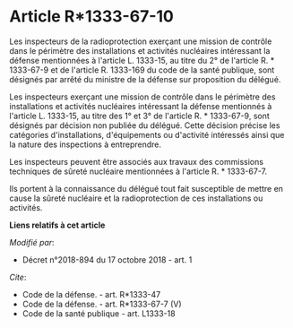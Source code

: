 # Article R*1333-67-10

Les inspecteurs de la radioprotection exerçant une mission de contrôle dans le périmètre des installations et activités
nucléaires intéressant la défense mentionnées à l'article L. 1333-15, au titre du 2° de l'article R. * 1333-67-9 et de
l'article R. 1333-169 du code de la santé publique, sont désignés par arrêté du ministre de la défense sur proposition du
délégué.

Les inspecteurs exerçant une mission de contrôle dans le périmètre des installations et activités nucléaires intéressant la
défense mentionnés à l'article L. 1333-15, au titre des 1° et 3° de l'article R. * 1333-67-9, sont désignés par décision non
publiée du délégué. Cette décision précise les catégories d'installations, d'équipements ou d'activité intéressés ainsi que
la nature des inspections à entreprendre.

Les inspecteurs peuvent être associés aux travaux des commissions techniques de sûreté nucléaire mentionnées à l'article R. *
1333-67-7.

Ils portent à la connaissance du délégué tout fait susceptible de mettre en cause la sûreté nucléaire et la radioprotection
de ces installations ou activités.

**Liens relatifs à cet article**

_Modifié par_:

  - Décret n°2018-894 du 17 octobre 2018 - art. 1

_Cite_:

  - Code de la défense. - art. R*1333-47
  - Code de la défense. - art. R*1333-67-7 (V)
  - Code de la santé publique - art. L1333-18
